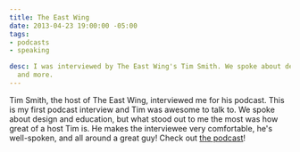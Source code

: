 ```yaml
---
title: The East Wing
date: 2013-04-23 19:00:00 -05:00
tags:
- podcasts
- speaking

desc: I was interviewed by The East Wing's Tim Smith. We spoke about design, education,
  and more.
---
```


Tim Smith, the host of The East Wing, interviewed me for his podcast. This is my first podcast interview and Tim was awesome to talk to. We spoke about design and education, but what stood out to me the most was how great of a host Tim is. He makes the interviewee very comfortable, he's well-spoken, and all around a great guy! Check out [the podcast](http://5by5.tv/eastwing/52)!
